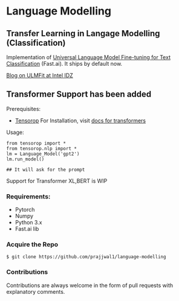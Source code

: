 # Language Modelling

## Transfer Learning in Langage Modelling (Classification)
Implementation of [Universal Language Model Fine-tuning for Text Classification](https://arxiv.org/abs/1801.06146) (Fast.ai). It ships by default now.

[Blog on ULMFit at Intel IDZ](https://software.intel.com/en-us/articles/transfer-learning-in-natural-language-processing)

## Transformer Support has been added
Prerequisites:
- [Tensorop](https://github.com/prajjwal1/tensorop)
For Installation, visit [docs for transformers]((https://github.com/prajjwal1/tensorop/docs/transformers.md))

Usage:

```
from tensorop import *
from tensorop.nlp import *
lm = Language_Model('gpt2')
lm.run_model()

## It will ask for the prompt
```
Support for Transformer XL,BERT is WIP

### Requirements:
- Pytorch
- Numpy
- Python 3.x
- Fast.ai lib

### Acquire the Repo
```shell
$ git clone https://github.com/prajjwal1/language-modelling
```

### Contributions
Contributions are always welcome in the form of pull requests with explanatory comments.
